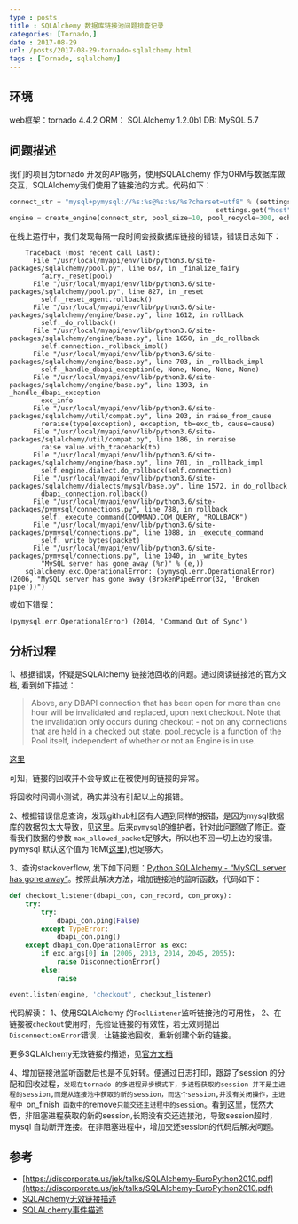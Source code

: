 ```yaml
---
type : posts
title : SQLAlchemy 数据库链接池问题排查记录
categories: [Tornado,] 
date : 2017-08-29
url: /posts/2017-08-29-tornado-sqlalchemy.html 
tags : [Tornado, sqlalchemy]
---
```


## 环境

web框架：tornado 4.4.2
ORM： SQLAlchemy 1.2.0b1
DB: MySQL 5.7
<!-- more -->
## 问题描述

我们的项目为tornado 开发的API服务，使用SQLALchemy 作为ORM与数据库做交互，SQLAlchemy我们使用了链接池的方式。代码如下：
```python
connect_str = "mysql+pymysql://%s:%s@%s:%s/%s?charset=utf8" % (settings.get("user"), settings.get("password"),
                                                    settings.get("host"), settings.get("port"), settings.get("name"))
engine = create_engine(connect_str, pool_size=10, pool_recycle=300, echo=False, max_overflow=5)
```

在线上运行中，我们发现每隔一段时间会报数据库链接的错误，错误日志如下：
```
    Traceback (most recent call last):
      File "/usr/local/myapi/env/lib/python3.6/site-packages/sqlalchemy/pool.py", line 687, in _finalize_fairy
        fairy._reset(pool)
      File "/usr/local/myapi/env/lib/python3.6/site-packages/sqlalchemy/pool.py", line 827, in _reset
        self._reset_agent.rollback()
      File "/usr/local/myapi/env/lib/python3.6/site-packages/sqlalchemy/engine/base.py", line 1612, in rollback
        self._do_rollback()
      File "/usr/local/myapi/env/lib/python3.6/site-packages/sqlalchemy/engine/base.py", line 1650, in _do_rollback
        self.connection._rollback_impl()
      File "/usr/local/myapi/env/lib/python3.6/site-packages/sqlalchemy/engine/base.py", line 703, in _rollback_impl
        self._handle_dbapi_exception(e, None, None, None, None)
      File "/usr/local/myapi/env/lib/python3.6/site-packages/sqlalchemy/engine/base.py", line 1393, in _handle_dbapi_exception
        exc_info
      File "/usr/local/myapi/env/lib/python3.6/site-packages/sqlalchemy/util/compat.py", line 203, in raise_from_cause
        reraise(type(exception), exception, tb=exc_tb, cause=cause)
      File "/usr/local/myapi/env/lib/python3.6/site-packages/sqlalchemy/util/compat.py", line 186, in reraise
        raise value.with_traceback(tb)
      File "/usr/local/myapi/env/lib/python3.6/site-packages/sqlalchemy/engine/base.py", line 701, in _rollback_impl
        self.engine.dialect.do_rollback(self.connection)
      File "/usr/local/myapi/env/lib/python3.6/site-packages/sqlalchemy/dialects/mysql/base.py", line 1572, in do_rollback
        dbapi_connection.rollback()
      File "/usr/local/myapi/env/lib/python3.6/site-packages/pymysql/connections.py", line 788, in rollback
        self._execute_command(COMMAND.COM_QUERY, "ROLLBACK")
      File "/usr/local/myapi/env/lib/python3.6/site-packages/pymysql/connections.py", line 1088, in _execute_command
        self._write_bytes(packet)
      File "/usr/local/myapi/env/lib/python3.6/site-packages/pymysql/connections.py", line 1040, in _write_bytes
        "MySQL server has gone away (%r)" % (e,))
    sqlalchemy.exc.OperationalError: (pymysql.err.OperationalError) (2006, "MySQL server has gone away (BrokenPipeError(32, 'Broken pipe'))")
```
或如下错误：
```
(pymysql.err.OperationalError) (2014, 'Command Out of Sync')
```

## 分析过程

1、根据错误，怀疑是SQLAlchemy 链接池回收的问题。通过阅读链接池的官方文档, 看到如下描述：
>Above, any DBAPI connection that has been open for more than one hour will be invalidated and replaced, upon next checkout. Note that the invalidation only occurs during checkout - not on any connections that are held in a checked out state. pool_recycle is a function of the Pool itself, independent of whether or not an Engine is in use.

[这里](http://docs.sqlalchemy.org/en/latest/core/pooling.html?highlight=pool_recycle#setting-pool-recycle)

可知，链接的回收并不会导致正在被使用的链接的异常。

将回收时间调小测试，确实并没有引起以上的报错。


2、根据错误信息查询，发现github社区有人遇到同样的报错，是因为mysql数据库的数据包太大导致，见[这里](https://github.com/PyMySQL/PyMySQL/issues/426)。后来`pymysql`的维护者，针对此问题做了修正。查看我们数据的参数 `max_allowed_packet`足够大，所以也不回一切上边的报错。pymysql 默认这个值为 16M([这里](http://pymysql.readthedocs.io/en/latest/modules/connections.html?highlight=max_allowed_packet)),也足够大。

3、查询stackoverflow, 发下如下问题：[Python SQLAlchemy - “MySQL server has gone away”](https://stackoverflow.com/questions/18054224/python-sqlalchemy-mysql-server-has-gone-away)。按照此解决方法，增加链接池的监听函数，代码如下：
```python
def checkout_listener(dbapi_con, con_record, con_proxy):
    try:
        try:
            dbapi_con.ping(False)
        except TypeError:
            dbapi_con.ping()
    except dbapi_con.OperationalError as exc:
        if exc.args[0] in (2006, 2013, 2014, 2045, 2055):
            raise DisconnectionError()
        else:
            raise

event.listen(engine, 'checkout', checkout_listener)
```
代码解读：
1、使用SQLAlchemy 的`PoolListener`监听链接池的可用性，
2、在链接被`checkout`使用时，先验证链接的有效性，若无效则抛出`DisconnectionError`错误，让链接池回收，重新创建个新的链接。

更多SQLAlchemy无效链接的描述，见[官方文档](http://docs.sqlalchemy.org/en/latest/core/pooling.html#dealing-with-disconnects)

4、增加链接池监听函数后也是不见好转。便通过日志打印，跟踪了session 的分配和回收过程，`发现在tornado 的多进程异步模式下，多进程获取的session 并不是主进程的session,而是从连接池中获取的新的session，而这个session,并没有关闭操作，主进程中 `on_finish` 函数中的`remove`只能交还主进程中的session`。看到这里，恍然大悟，非阻塞进程获取的新的session,长期没有交还连接池，导致session超时，mysql 自动断开连接。在非阻塞进程中，增加交还session的代码后解决问题。



## 参考

- [https://discorporate.us/jek/talks/SQLAlchemy-EuroPython2010.pdf](https://discorporate.us/jek/talks/SQLAlchemy-EuroPython2010.pdf)
- [SQLAlchemy无效链接描述](http://docs.sqlalchemy.org/en/latest/core/pooling.html#dealing-with-disconnects)
- [SQLALchemy事件描述](http://docs.sqlalchemy.org/en/latest/core/pooling.html#pool-events)